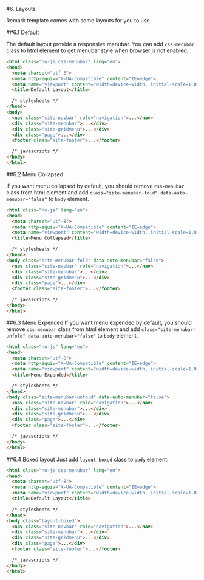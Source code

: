 #6. Layouts

Remark template comes with some layouts for you to use.

##6.1 Default

The default layout provide a responsive menubar. You can add ```css-menubar``` class to html element to get menubar style when browser js not enabled.

``` html
<html class="no-js css-menubar" lang="en">
<head>
  <meta charset="utf-8">
  <meta http-equiv="X-UA-Compatible" content="IE=edge">
  <meta name="viewport" content="width=device-width, initial-scale=1.0, user-scalable=0, minimal-ui">
  <title>Default Layout</title>

  /* stylesheets */
</head>
<body>
  <nav class="site-navbar" role="navigation">...</nav>
  <div class="site-menubar">...</div>
  <div class="site-gridmenu">...</div>
  <div class="page">...</div>
  <footer class="site-footer">...</footer>

  /* javascripts */
</body>
</html>
```

##6.2 Menu Collapsed

If you want menu collapsed by default, you should remove ```css-menubar``` class from html element and add ```class="site-menubar-fold" data-auto-menubar="false"``` to ```body``` element.

``` html
<html class="no-js" lang="en">
<head>
  <meta charset="utf-8">
  <meta http-equiv="X-UA-Compatible" content="IE=edge">
  <meta name="viewport" content="width=device-width, initial-scale=1.0, user-scalable=0, minimal-ui">
  <title>Menu Collapsed</title>

  /* stylesheets */
</head>
<body class="site-menubar-fold" data-auto-menubar="false">
  <nav class="site-navbar" role="navigation">...</nav>
  <div class="site-menubar">...</div>
  <div class="site-gridmenu">...</div>
  <div class="page">...</div>
  <footer class="site-footer">...</footer>

  /* javascripts */
</body>
</html>
```

##6.3 Menu Expended
If you want menu expended by default, you should remove ```css-menubar``` class from html element and add ```class="site-menubar-unfold" data-auto-menubar="false"``` to ```body``` element.

``` html
<html class="no-js" lang="en">
<head>
  <meta charset="utf-8">
  <meta http-equiv="X-UA-Compatible" content="IE=edge">
  <meta name="viewport" content="width=device-width, initial-scale=1.0, user-scalable=0, minimal-ui">
  <title>Menu Expended</title>

  /* stylesheets */
</head>
<body class="site-menubar-unfold" data-auto-menubar="false">
  <nav class="site-navbar" role="navigation">...</nav>
  <div class="site-menubar">...</div>
  <div class="site-gridmenu">...</div>
  <div class="page">...</div>
  <footer class="site-footer">...</footer>

  /* javascripts */
</body>
</html>
```

##6.4 Boxed layout
Just add ```layout-boxed``` class to ```body``` element.

``` html
<html class="no-js css-menubar" lang="en">
<head>
  <meta charset="utf-8">
  <meta http-equiv="X-UA-Compatible" content="IE=edge">
  <meta name="viewport" content="width=device-width, initial-scale=1.0, user-scalable=0, minimal-ui">
  <title>Default Layout</title>

  /* stylesheets */
</head>
<body class="layout-boxed">
  <nav class="site-navbar" role="navigation">...</nav>
  <div class="site-menubar">...</div>
  <div class="site-gridmenu">...</div>
  <div class="page">...</div>
  <footer class="site-footer">...</footer>

  /* javascripts */
</body>
</html>
```
